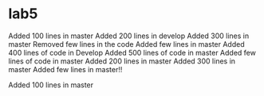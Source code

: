 # lab5
Added 100 lines in master
Added 200 lines in develop
Added 300 lines in master
Removed few lines in the code
Added few lines in master
Added 400 lines of code in Develop
Added 500 lines of code in master
Added few lines of code in master
Added 200 lines in master
Added 300 lines in master
Added few lines in master!!


Added 100 lines in master

